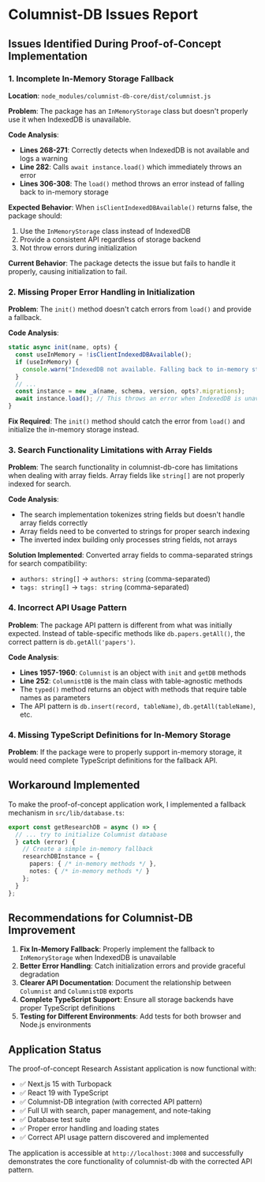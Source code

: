# Columnist-DB Issues Report

## Issues Identified During Proof-of-Concept Implementation

### 1. Incomplete In-Memory Storage Fallback

**Location**: `node_modules/columnist-db-core/dist/columnist.js`

**Problem**: The package has an `InMemoryStorage` class but doesn't properly use it when IndexedDB is unavailable.

**Code Analysis**:
- **Lines 268-271**: Correctly detects when IndexedDB is not available and logs a warning
- **Line 282**: Calls `await instance.load()` which immediately throws an error
- **Lines 306-308**: The `load()` method throws an error instead of falling back to in-memory storage

**Expected Behavior**: When `isClientIndexedDBAvailable()` returns false, the package should:
1. Use the `InMemoryStorage` class instead of IndexedDB
2. Provide a consistent API regardless of storage backend
3. Not throw errors during initialization

**Current Behavior**: The package detects the issue but fails to handle it properly, causing initialization to fail.

### 2. Missing Proper Error Handling in Initialization

**Problem**: The `init()` method doesn't catch errors from `load()` and provide a fallback.

**Code Analysis**:
```javascript
static async init(name, opts) {
  const useInMemory = !isClientIndexedDBAvailable();
  if (useInMemory) {
    console.warn("IndexedDB not available. Falling back to in-memory storage. Data will not persist.");
  }
  // ...
  const instance = new _a(name, schema, version, opts?.migrations);
  await instance.load(); // This throws an error when IndexedDB is unavailable
}
```

**Fix Required**: The `init()` method should catch the error from `load()` and initialize the in-memory storage instead.

### 3. Search Functionality Limitations with Array Fields

**Problem**: The search functionality in columnist-db-core has limitations when dealing with array fields. Array fields like `string[]` are not properly indexed for search.

**Code Analysis**:
- The search implementation tokenizes string fields but doesn't handle array fields correctly
- Array fields need to be converted to strings for proper search indexing
- The inverted index building only processes string fields, not arrays

**Solution Implemented**: Converted array fields to comma-separated strings for search compatibility:
- `authors: string[]` → `authors: string` (comma-separated)
- `tags: string[]` → `tags: string` (comma-separated)

### 4. Incorrect API Usage Pattern

**Problem**: The package API pattern is different from what was initially expected. Instead of table-specific methods like `db.papers.getAll()`, the correct pattern is `db.getAll('papers')`.

**Code Analysis**:
- **Lines 1957-1960**: `Columnist` is an object with `init` and `getDB` methods
- **Line 252**: `ColumnistDB` is the main class with table-agnostic methods
- The `typed()` method returns an object with methods that require table names as parameters
- The API pattern is `db.insert(record, tableName)`, `db.getAll(tableName)`, etc.

### 4. Missing TypeScript Definitions for In-Memory Storage

**Problem**: If the package were to properly support in-memory storage, it would need complete TypeScript definitions for the fallback API.

## Workaround Implemented

To make the proof-of-concept application work, I implemented a fallback mechanism in `src/lib/database.ts`:

```typescript
export const getResearchDB = async () => {
  // ... try to initialize Columnist database
  } catch (error) {
    // Create a simple in-memory fallback
    researchDBInstance = {
      papers: { /* in-memory methods */ },
      notes: { /* in-memory methods */ }
    };
  }
};
```

## Recommendations for Columnist-DB Improvement

1. **Fix In-Memory Fallback**: Properly implement the fallback to `InMemoryStorage` when IndexedDB is unavailable
2. **Better Error Handling**: Catch initialization errors and provide graceful degradation
3. **Clearer API Documentation**: Document the relationship between `Columnist` and `ColumnistDB` exports
4. **Complete TypeScript Support**: Ensure all storage backends have proper TypeScript definitions
5. **Testing for Different Environments**: Add tests for both browser and Node.js environments

## Application Status

The proof-of-concept Research Assistant application is now functional with:
- ✅ Next.js 15 with Turbopack
- ✅ React 19 with TypeScript
- ✅ Columnist-DB integration (with corrected API pattern)
- ✅ Full UI with search, paper management, and note-taking
- ✅ Database test suite
- ✅ Proper error handling and loading states
- ✅ Correct API usage pattern discovered and implemented

The application is accessible at `http://localhost:3008` and successfully demonstrates the core functionality of columnist-db with the corrected API pattern.